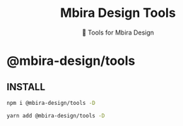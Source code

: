 <h1 align="center">Mbira Design Tools</h1>

<div align="center">
🎁 Tools for Mbira Design
</div>

# @mbira-design/tools

## INSTALL

```bash
npm i @mbira-design/tools -D
```

```bash
yarn add @mbira-design/tools -D
```
